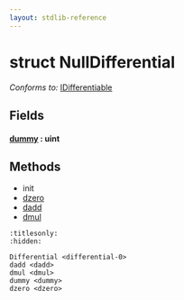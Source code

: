 ```yaml
---
layout: stdlib-reference
---
```


# struct NullDifferential

*Conforms to:* [IDifferentiable](../../../interfaces/idifferentiable-01/index.html)

## Fields

####  <a id="decl-dummy"></a>[dummy](../dummy.html) : uint

## Methods

* init
* [dzero](../dzero.html)
* [dadd](../dadd.html)
* [dmul](../dmul.html)


```{toctree}
:titlesonly:
:hidden:

Differential <differential-0>
dadd <dadd>
dmul <dmul>
dummy <dummy>
dzero <dzero>
```
